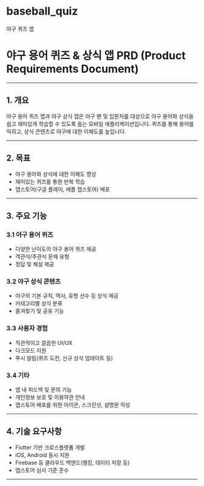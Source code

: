 # baseball_quiz

야구 퀴즈 앱

# 야구 용어 퀴즈 & 상식 앱 PRD (Product Requirements Document)

---

## 1. 개요

야구 용어 퀴즈 앱과 야구 상식 앱은 야구 팬 및 입문자를 대상으로 야구 용어와 상식을 쉽고 재미있게 학습할 수 있도록 돕는 모바일 애플리케이션입니다. 퀴즈를 통해 용어를 익히고, 상식 콘텐츠로 야구에 대한 이해도를 높입니다.

---

## 2. 목표

- 야구 용어와 상식에 대한 이해도 향상
- 재미있는 퀴즈를 통한 반복 학습
- 앱스토어(구글 플레이, 애플 앱스토어) 배포

---

## 3. 주요 기능

### 3.1 야구 용어 퀴즈

- 다양한 난이도의 야구 용어 퀴즈 제공
- 객관식/주관식 문제 유형
- 정답 및 해설 제공

### 3.2 야구 상식 콘텐츠

- 야구의 기본 규칙, 역사, 유명 선수 등 상식 제공
- 카테고리별 상식 분류
- 즐겨찾기 및 공유 기능

### 3.3 사용자 경험

- 직관적이고 깔끔한 UI/UX
- 다크모드 지원
- 푸시 알림(퀴즈 도전, 신규 상식 업데이트 등)

### 3.4 기타

- 앱 내 피드백 및 문의 기능
- 개인정보 보호 및 이용약관 안내
- 앱스토어 배포를 위한 아이콘, 스크린샷, 설명문 작성

---

## 4. 기술 요구사항

- Flutter 기반 크로스플랫폼 개발
- iOS, Android 동시 지원
- Firebase 등 클라우드 백엔드(랭킹, 데이터 저장 등)
- 앱스토어 심사 기준 준수

---


